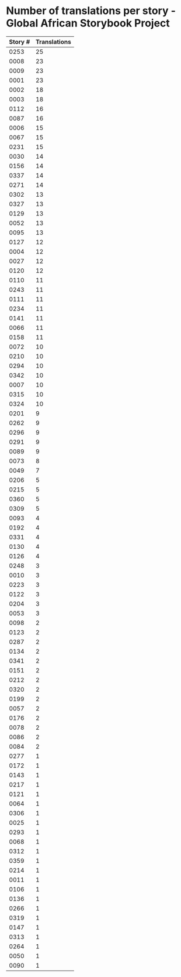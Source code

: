 # Number of translations per story - Global African Storybook Project

Story # | Translations
------- | ------------
0253 | 25
0008 | 23
0009 | 23
0001 | 23
0002 | 18
0003 | 18
0112 | 16
0087 | 16
0006 | 15
0067 | 15
0231 | 15
0030 | 14
0156 | 14
0337 | 14
0271 | 14
0302 | 13
0327 | 13
0129 | 13
0052 | 13
0095 | 13
0127 | 12
0004 | 12
0027 | 12
0120 | 12
0110 | 11
0243 | 11
0111 | 11
0234 | 11
0141 | 11
0066 | 11
0158 | 11
0072 | 10
0210 | 10
0294 | 10
0342 | 10
0007 | 10
0315 | 10
0324 | 10
0201 | 9
0262 | 9
0296 | 9
0291 | 9
0089 | 9
0073 | 8
0049 | 7
0206 | 5
0215 | 5
0360 | 5
0309 | 5
0093 | 4
0192 | 4
0331 | 4
0130 | 4
0126 | 4
0248 | 3
0010 | 3
0223 | 3
0122 | 3
0204 | 3
0053 | 3
0098 | 2
0123 | 2
0287 | 2
0134 | 2
0341 | 2
0151 | 2
0212 | 2
0320 | 2
0199 | 2
0057 | 2
0176 | 2
0078 | 2
0086 | 2
0084 | 2
0277 | 1
0172 | 1
0143 | 1
0217 | 1
0121 | 1
0064 | 1
0306 | 1
0025 | 1
0293 | 1
0068 | 1
0312 | 1
0359 | 1
0214 | 1
0011 | 1
0106 | 1
0136 | 1
0266 | 1
0319 | 1
0147 | 1
0313 | 1
0264 | 1
0050 | 1
0090 | 1
